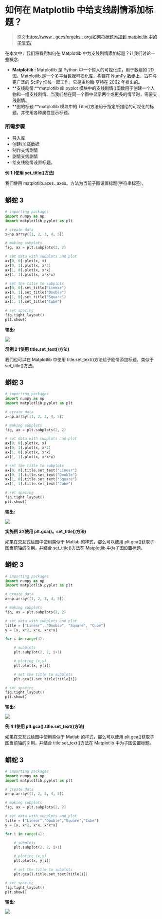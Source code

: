 # 如何在 Matplotlib 中给支线剧情添加标题？

> 原文:[https://www . geesforgeks . org/如何将标题添加到 matplotlib 中的子情节/](https://www.geeksforgeeks.org/how-to-add-title-to-subplots-in-matplotlib/)

在本文中，我们将看到如何在 Matplotlib 中为支线剧情添加标题？让我们讨论一些概念:

*   **Matplotlib :** Matplotlib 是 Python 中一个惊人的可视化库，用于数组的 2D 图。Matplotlib 是一个多平台数据可视化库，构建在 NumPy 数组上，旨在与更广泛的 SciPy 堆栈一起工作。它是由约翰·亨特在 2002 年推出的。
*   **支线剧情:**matplotlib 库 pyplot 模块中的支线剧情()函数用于创建一个人物和一组支线剧情。当我们想在同一个图中显示两个或更多的情节时，需要支线剧情。
*   **图的标题:**matplotlib 模块中的 Title()方法用于指定所描绘的可视化的标题，并使用各种属性显示标题。

### 所需步骤

*   导入库
*   创建/加载数据
*   制作支线剧情
*   剧情支线剧情
*   给支线剧情设置标题。

**例 1:(使用 set_title()方法)**

我们使用 matplotlib.axes._axes。方法为当前子图设置标题(字符串标签)。

## 蟒蛇 3

```py
# importing packages
import numpy as np
import matplotlib.pyplot as plt

# create data
x=np.array([1, 2, 3, 4, 5])

# making subplots
fig, ax = plt.subplots(2, 2)

# set data with subplots and plot
ax[0, 0].plot(x, x)
ax[0, 1].plot(x, x*2)
ax[1, 0].plot(x, x*x)
ax[1, 1].plot(x, x*x*x)

# set the title to subplots
ax[0, 0].set_title("Linear")
ax[0, 1].set_title("Double")
ax[1, 0].set_title("Square")
ax[1, 1].set_title("Cube")

# set spacing
fig.tight_layout()
plt.show()
```

**输出:**

![](img/df09e655aac8165235b63853f1b845f1.png)

**示例 2:(使用 title.set_text()方法)**

我们也可以在 Matplotlib 中使用 title.set_text()方法给子剧情添加标题，类似于 set_title()方法。

## 蟒蛇 3

```py
# importing packages
import numpy as np
import matplotlib.pyplot as plt

# create data
x=np.array([1, 2, 3, 4, 5])

# making subplots
fig, ax = plt.subplots(2, 2)

# set data with subplots and plot
ax[0, 0].plot(x, x)
ax[0, 1].plot(x, x*2)
ax[1, 0].plot(x, x*x)
ax[1, 1].plot(x, x*x*x)

# set the title to subplots
ax[0, 0].title.set_text("Linear")
ax[0, 1].title.set_text("Double")
ax[1, 0].title.set_text("Square")
ax[1, 1].title.set_text("Cube")

# set spacing
fig.tight_layout()
plt.show()
```

**输出:**

![](img/df09e655aac8165235b63853f1b845f1.png)

**实施例 3:(使用 plt.gca()。set_title()方法)**

如果在交互式绘图中使用类似于 Matlab 的样式，那么可以使用 plt.gca()获取子图当前轴的引用，并结合 set_title()方法在 Matplotlib 中为子图设置标题。

## 蟒蛇 3

```py
# importing packages
import numpy as np
import matplotlib.pyplot as plt

# create data
x=np.array([1, 2, 3, 4, 5])

# making subplots
fig, ax = plt.subplots(2, 2)

# set data with subplots and plot
title = ["Linear", "Double", "Square", "Cube"]
y = [x, x*2, x*x, x*x*x]

for i in range(4):

    # subplots
    plt.subplot(2, 2, i+1) 

    # ploting (x,y)
    plt.plot(x, y[i]) 

    # set the title to subplots
    plt.gca().set_title(title[i]) 

# set spacing
fig.tight_layout()
plt.show()
```

**输出:**

![](img/df09e655aac8165235b63853f1b845f1.png)

**例 4:(使用 plt.gca().title.set_text()方法)**

如果在交互式绘图中使用类似于 Matlab 的样式，那么可以使用 plt.gca()获取子图当前轴的引用，并结合 title.set_text()方法在 Matplotlib 中为子图设置标题。

## 蟒蛇 3

```py
# importing packages
import numpy as np
import matplotlib.pyplot as plt

# create data
x=np.array([1, 2, 3, 4, 5])

# making subplots
fig, ax = plt.subplots(2, 2)

# set data with subplots and plot
title = ["Linear","Double","Square","Cube"]
y = [x, x*2, x*x, x*x*x]

for i in range(4):

    # subplots
    plt.subplot(2, 2, i+1)

    # ploting (x,y)
    plt.plot(x, y[i])

    # set the title to subplots
    plt.gca().title.set_text(title[i]) 

# set spacing
fig.tight_layout()
plt.show()
```

**输出:**

![](img/df09e655aac8165235b63853f1b845f1.png)